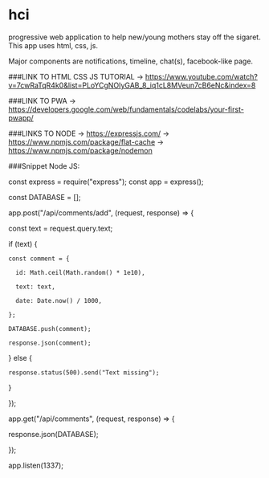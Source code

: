 # hci
progressive web application to help new/young mothers stay off the sigaret.
This app uses html, css, js.

Major components are notifications, timeline, chat(s), facebook-like page.

###LINK TO HTML CSS JS TUTORIAL 
-> https://www.youtube.com/watch?v=7cwRaTqR4k0&list=PLoYCgNOIyGAB_8_iq1cL8MVeun7cB6eNc&index=8 

###LINK TO PWA 
-> https://developers.google.com/web/fundamentals/codelabs/your-first-pwapp/

###LINKS TO NODE
-> https://expressjs.com/
-> https://www.npmjs.com/package/flat-cache
-> https://www.npmjs.com/package/nodemon


###Snippet Node JS: 

const express = require("express");
const app = express();

const DATABASE = [];

app.post("/api/comments/add", (request, response) => {

  const text = request.query.text;
  
  if (text) {
  
    const comment = {
    
      id: Math.ceil(Math.random() * 1e10),
      
      text: text,
      
      date: Date.now() / 1000,
      
    };
    
    DATABASE.push(comment);
    
    response.json(comment);
    
  } else {
  
    response.status(500).send("Text missing");
    
  }
  
});

app.get("/api/comments", (request, response) => {

  response.json(DATABASE);
  
});

app.listen(1337);
